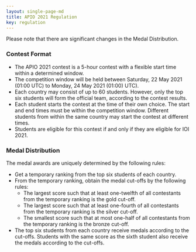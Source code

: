 ```yaml
---
layout: single-page-md
title: APIO 2021 Regulation
key: regulation
---
```


Please note that there are significant changes in the Medal Distribution.

### Contest Format
* The APIO 2021 contest is a 5-hour contest with a flexible start time within a determined window.
* The competition window will be held between Saturday, 22 May 2021 (01:00 UTC) to Monday, 24 May 2021 (01:00) UTC).
* Each country may consist of up to 60 students. However, only the top six students will form the official team, according to the contest results.
* Each student starts the contest at the time of their own choice. The start and end times must be within the competition window. Different students from within the same country may start the contest at different times.
* Students are eligible for this contest if and only if they are eligible for IOI 2021.

### Medal Distribution
The medal awards are uniquely determined by the following rules:

* Get a temporary ranking from the top six students of each country.
* From the temporary ranking, obtain the medal cut-offs by the following rules:
  * The largest score such that at least one-twelfth of all contestants from the temporary ranking is the gold cut-off.
  * The largest score such that at least one-fourth of all contestants from the temporary ranking is the silver cut-off.
  * The smallest score such that at most one-half of all contestants from the temporary ranking is the bronze cut-off.
* The top six students from each country receive medals according to the cut-offs. Students with the same score as the sixth student also receive the medals according to the cut-offs.
